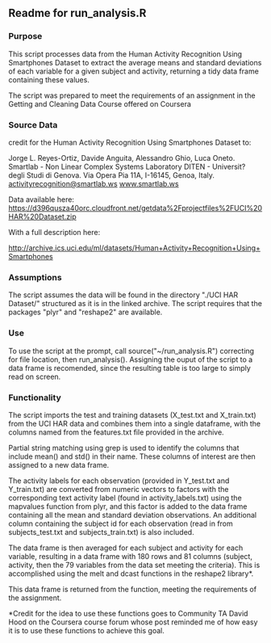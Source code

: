 ## Readme for run_analysis.R

### Purpose

This script processes data from the Human Activity Recognition Using Smartphones Dataset to extract the average means and standard deviations of each variable for a given subject and activity, returning a tidy data frame containing these values.

The script was prepared to meet the requirements of an assignment in the Getting and Cleaning Data Course offered on Coursera

### Source Data

credit for the Human Activity Recognition Using Smartphones Dataset to:

Jorge L. Reyes-Ortiz, Davide Anguita, Alessandro Ghio, Luca Oneto.
Smartlab - Non Linear Complex Systems Laboratory
DITEN - Universit? degli Studi di Genova.
Via Opera Pia 11A, I-16145, Genoa, Italy.
activityrecognition@smartlab.ws
www.smartlab.ws

Data available here:
https://d396qusza40orc.cloudfront.net/getdata%2Fprojectfiles%2FUCI%20HAR%20Dataset.zip 

With a full description here:

http://archive.ics.uci.edu/ml/datasets/Human+Activity+Recognition+Using+Smartphones 

### Assumptions

The script assumes the data will be found in the directory "./UCI HAR Dataset/" structured as it is in the linked archive.
The script requires that the packages "plyr" and "reshape2" are available.

### Use
To use the script at the prompt, call source("~/run_analysis.R") correcting for file location, then run_analysis(). Assigning the ouput of the script to a data frame is recomended, since the resulting table is too large to simply read on screen.

### Functionality
The script imports the test and training datasets (X_test.txt and X_train.txt) from the UCI HAR data and combines them into a single dataframe, with the columns named from the features.txt file provided in the archive.

Partial string matching using grep is used to identify the columns that include mean() and std() in their name. These columns of interest are then assigned to a new data frame. 

The activity labels for each observation (provided in Y_test.txt and Y_train.txt) are converted from numeric vectors to factors with the corresponding text activity label (found in activity_labels.txt) using the mapvalues function from plyr, and this factor is added to the data frame containing all the mean and standard deviation observations. An additional column containing the subject id for each observation (read in from subjects_test.txt and subjects_train.txt) is also included.

The data frame is then averaged for each subject and activity for each variable, resulting in a data frame with 180 rows and 81 columns (subject, activity, then the 79 variables from the data set meeting the criteria). This is accomplished using the melt and dcast functions in the reshape2 library*.

This data frame is returned from the function, meeting the requirements of the assignment.

*Credit for the idea to use these functions goes to Community TA David Hood on the Coursera course forum whose post reminded me of how easy it is to use these functions to achieve this goal.

